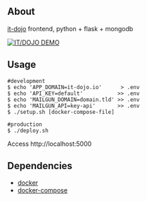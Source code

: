 About
-----

[it-dojo](https://it-dojo.io/) frontend, python + flask + mongodb

[![IT/DOJO DEMO](https://img.youtube.com/vi/szwCKajOSLs/0.jpg)](https://www.youtube.com/watch?v=szwCKajOSLs)

Usage
-----

    #development
    $ echo 'APP_DOMAIN=it-dojo.io'      > .env
    $ echo 'API_KEY=default'           >> .env
    $ echo 'MAILGUN_DOMAIN=domain.tld' >> .env
    $ echo 'MAILGUN_API=key-api'       >> .env
    $ ./setup.sh [docker-compose-file]

    #production
    $ ./deploy.sh

Access http://localhost:5000

Dependencies
------------

- [docker](https://www.docker.com/)
- [docker-compose](https://docs.docker.com/compose/)
